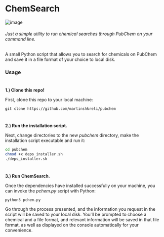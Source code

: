 # ChemSearch  

![image](https://user-images.githubusercontent.com/35274771/184450492-832cc35a-3790-4cf0-9764-7fc17ac7b971.png)

###### Just a simple utility to run chemical searches through PubChem on your command line.

A small Python script that allows you to search for chemicals on PubChem and save it in a file format of your choice to local disk.

### Usage

#

**1.) Clone this repo!** 

First, clone this repo to your local machine: 

`git clone https://github.com/martinshkreli/pubchem`

#

**2.) Run the installation script.** 

Next, change directories to the new *pubchem* directory, make the installation script executable and run it:

```sh
cd pubchem
chmod +x deps_installer.sh
./deps_installer.sh
```

#

**3.) Run ChemSearch.** 

Once the dependencies have installed successfully on your machine, you can invoke the *pchem.py* script with Python: 

`python3 pchem.py`

Go through the process presented, and the information you request in the script will be saved to your local disk. You'll be prompted to choose a chemical and a file format, and relevant information will be saved in that file format, as well as displayed on the console automatically for your convenience.
